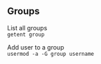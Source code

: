 ## Groups

List all groups<br>
`getent group`

Add user to a group<br>
`usermod -a -G group username`